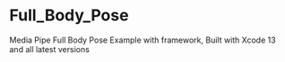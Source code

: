 # Full_Body_Pose
Media Pipe Full Body Pose Example with framework, Built with Xcode 13 and all latest versions
